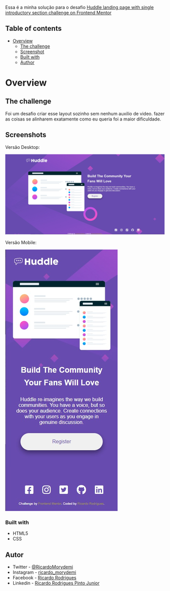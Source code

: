 Essa é a minha solução para o desafio [Huddle landing page with single introductory section challenge on Frontend Mentor](https://www.frontendmentor.io/challenges/huddle-landing-page-with-a-single-introductory-section-B_2Wvxgi0) 

## Table of contents

- [Overview](#overview)
  - [The challenge](#the-challenge)
  - [Screenshot](#screenshot)
  - [Built with](#built-with)  
  - [Author](#author)


# Overview

## The challenge

Foi um desafio criar esse layout sozinho sem nenhum auxilio de video.
fazer as coisas se alinharem exatamente como eu queria foi a maior dificuldade.

## Screenshots

Versão Desktop:

![](./design/screenshot-desktop.jpeg)

Versão Mobile:

![](./design/screenshot-mobile.jpeg)


### Built with

- HTML5 
- CSS


## Autor

- Twitter - [@RicardoMorydemi](https://twitter.com/RicardoMorydemi)
- Instagram - [ricardo_morydemi](https://www.instagram.com/ricardo_morydemi/)
- Facebook - [Ricardo Rodrigues](https://www.facebook.com/ricardo.rodrigues.3150)
- Linkedin - [Ricardo Rodrigues Pinto Junior](https://www.linkedin.com/in/ricardo-rodrigues-pinto-junior-48659a53/)






